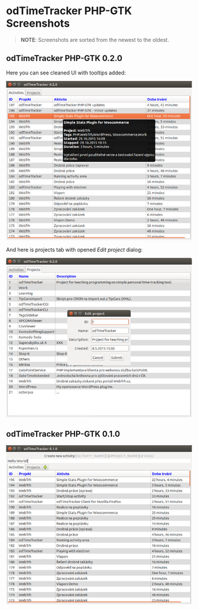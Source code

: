 # odTimeTracker PHP-GTK Screenshots

> __NOTE__: Screenshots are sorted from the newest to the oldest.

## odTimeTracker PHP-GTK 0.2.0

Here you can see cleaned UI with tooltips added:

![odTimeTracker PHP-GTK 0.2.0](screen-02.png?raw=true "odTimeTracker PHP-GTK 0.2.0")

And here is projects tab with opened _Edit project_ dialog:

![odTimeTracker PHP-GTK 0.2.0 - Projects](screen-03.png?raw=true "odTimeTracker PHP-GTK 0.2.0 - Projects")

## odTimeTracker PHP-GTK 0.1.0

![odTimeTracker PHP-GTK 0.1.0](screen-01.png?raw=true "odTimeTracker PHP-GTK 0.1.0")
